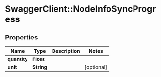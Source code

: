 # SwaggerClient::NodeInfoSyncProgress

## Properties
Name | Type | Description | Notes
------------ | ------------- | ------------- | -------------
**quantity** | **Float** |  | 
**unit** | **String** |  | [optional] 


